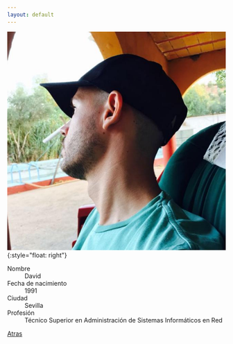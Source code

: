 ```yaml
---
layout: default
---
```

![Yo](./images/profile.jpg){:style="float: right"}

<dl>
<dt>Nombre</dt>
<dd>David</dd>
<dt>Fecha de nacimiento</dt>
<dd>1991</dd>
<dt>Ciudad</dt>
<dd>Sevilla</dd>
<dt>Profesión</dt>
<dd>Técnico Superior en Administración de Sistemas Informáticos en Red</dd>
</dl>

[Atras](./)
